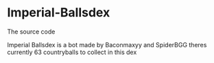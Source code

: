 # Imperial-Ballsdex
The source code

Imperial Ballsdex is a bot made by Baconmaxyy and SpiderBGG theres currently 63 countryballs to collect in this dex
